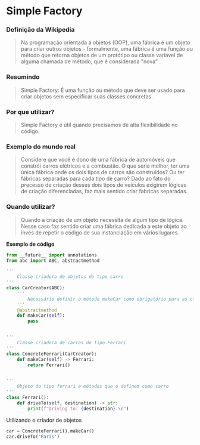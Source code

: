 # Simple Factory

### Definição da Wikipedia
> Na programação orientada a objetos (OOP), uma fábrica é um objeto para criar outros objetos - formalmente, uma fábrica é uma função ou método que retorna objetos de um protótipo ou classe variável de alguma chamada de método, que é considerada "nova" .

### Resumindo
> Simple Factory: É uma função ou método que deve ser usado para criar objetos sem especificar suas classes concretas.

### Por que utilizar?
> Simple Factory é útil quando precisamos de alta flexibilidade no código.

### Exemplo do mundo real
> Considere que você é dono de uma fábrica de automóveis que constrói carros elétricos e a combustão. O que seria melhor, ter uma única fábrica onde os dois tipos de carros são construídos? Ou ter fábricas separadas para cada tipo de carro?
> Dado ao fato do precesso de criação desses dois tipos de veículos exigirem lógicas de criação diferenciadas, faz mais sentido criar fabricas separadas.

### Quando utilizar?
> Quando a criação de um objeto necessita de algum tipo de lógica. Nesse caso faz sentido criar uma fábrica dedicada a este objeto ao invés de repetir o código de sua instanciação em vários lugares.

**Exemplo de código**

```python
from __future__ import annotations
from abc import ABC, abstractmethod

'''
    Classe criadora de objetos do tipo carro
'''
class CarCreator(ABC):
    '''
        Necessário definir o método makeCar como obrigatório para as classes filhas
    '''
    @abstractmethod
    def makeCar(self):
        pass


'''
    Classe criadora de carros do tipo Ferrari
'''
class ConcreteFerrari(CarCreator):
    def makeCar(self) -> Ferrari:
        return Ferrari()


'''
    Objeto do tipo ferrari e métodos que o definem como carro
'''
class Ferrari():
    def driveTo(self, destination) -> str:
        print(f"Driving to: {destination}.\n")
```

Utilizando o criador de objetos
```python
car = ConcreteFerrari().makeCar()
car.driveTo('Paris')
```
